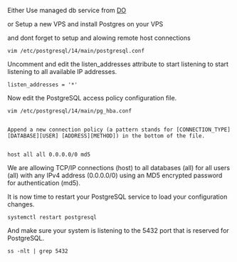 Either Use managed db service from [DO](https://www.digitalocean.com/products/managed-databases-postgresql)



or Setup a new VPS and install Postgres on your VPS 


and dont forget to setup and alowing remote host connections


    vim /etc/postgresql/14/main/postgresql.conf

Uncomment and edit the listen_addresses attribute to start listening to start listening to all available IP addresses.

    listen_addresses = '*'

Now edit the PostgreSQL access policy configuration file.

    vim /etc/postgresql/14/main/pg_hba.conf


    Append a new connection policy (a pattern stands for [CONNECTION_TYPE][DATABASE][USER] [ADDRESS][METHOD]) in the bottom of the file.


    host all all 0.0.0.0/0 md5

We are allowing TCP/IP connections (host) to all databases (all) for all users (all) with any IPv4 address (0.0.0.0/0) using an MD5 encrypted password for authentication (md5).

It is now time to restart your PostgreSQL service to load your configuration changes.

    systemctl restart postgresql

And make sure your system is listening to the 5432 port that is reserved for PostgreSQL.

    ss -nlt | grep 5432

